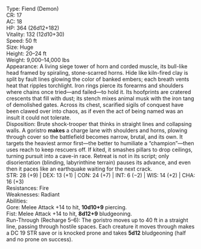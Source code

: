 Type: Fiend (Demon)  
CR: 17  
AC: 18  
HP: 364 (26d12+182)  
Vitality: 132 (12d10+30)  
Speed: 50 ft  
Size: Huge  
Height: 20–24 ft  
Weight: 9,000–14,000 lbs  
Appearance: A living siege tower of horn and corded muscle, its bull-like head framed by spiraling, stone-scarred horns. Hide like kiln-fired clay is split by fault lines glowing the color of banked embers; each breath vents heat that ripples torchlight. Iron rings pierce its forearms and shoulders where chains once tried—and failed—to hold it. Its hoofprints are cratered crescents that fill with dust; its stench mixes animal musk with the iron tang of demolished gates. Across its chest, scarified sigils of conquest have been clawed over into chaos, as if even the act of being named was an insult it could not tolerate.  
Disposition: Brute shock-trooper that thinks in straight lines and collapsing walls. A goristro **makes** a charge lane with shoulders and horns, plowing through cover so the battlefield becomes narrow, brutal, and its own. It targets the heaviest armor first—the better to humiliate a “champion”—then uses reach to keep rescuers off. If kited, it smashes pillars to drop ceilings, turning pursuit into a cave-in race. Retreat is not in its script; only disorientation (blinding, labyrinthine terrain) pauses its advance, and even then it paces like an earthquake waiting for the next crack.  
STR: 28 (+9) | DEX: 13 (+1) | CON: 24 (+7) | INT: 6 (−2) | WIS: 14 (+2) | CHA: 16 (+3)  
Resistances: Fire  
Weaknesses: Radiant  
Abilities:  
Gore: Melee Attack +14 to hit, **10d10+9** piercing.  
Fist: Melee Attack +14 to hit, **8d12+9** bludgeoning.  
Run-Through (Recharge 5–6): The goristro moves up to 40 ft in a straight line, passing through hostile spaces. Each creature it moves through makes a DC 19 STR save or is knocked prone and takes **5d12** bludgeoning (half and no prone on success).
